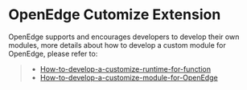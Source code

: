 # OpenEdge Cutomize Extension

OpenEdge supports and encourages developers to develop their own modules, more details about how to develop a custom module for OpenEdge, please refer to:

> + [How-to-develop-a-customize-runtime-for-function](../customize/How-to-develop-a-customize-runtime-for-function.md)
> + [How-to-develop-a-customize-module-for-OpenEdge](../customize/How-to-develop-a-customize-module-for-OpenEdge.md)